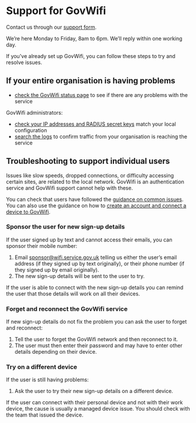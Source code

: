 # Support for GovWifi

Contact us through our [support form](https://admin.wifi.service.gov.uk/help). 

We’re here Monday to Friday, 8am to 6pm. We’ll reply within one working day. 

If you've already set up GovWifi, you can follow these steps to try and resolve issues. 

## If your entire organisation is having problems

- [check the GovWifi status page](https://status.wifi.service.gov.uk) to see if there are any problems with the service

GovWifi administrators:

- [check your IP addresses and RADIUS secret keys](https://admin.wifi.service.gov.uk/ips) match your local configuration
- [search the logs](https://admin.wifi.service.gov.uk/users/sign_in) to confirm traffic from your organisation is reaching the service

## Troubleshooting to support individual users

Issues like slow speeds, dropped connections, or difficulty accessing certain sites, are related to the local network. GovWifi is an authentication service and GovWifi support cannot help with these.

You can check that users have followed the [guidance on common issues](https://www.wifi.service.gov.uk/connect-to-govwifi/get-help-connecting/). You can also use the guidance on how to [create an account and connect a device to GovWifi](https://www.wifi.service.gov.uk/connect-to-govwifi/).

### Sponsor the user for new sign-up details

If the user signed up by text and cannot access their emails, you can sponsor their mobile number:

1. Email <sponsor@wifi.service.gov.uk> telling us either the user’s email address (if they signed up by text originally), or their phone number (if they signed up by email originally).
2. The new sign-up details will be sent to the user to try.

If the user is able to connect with the new sign-up details you can remind the user that those details will work on all their devices.

### Forget and reconnect the GovWifi service

If new sign-up details do not fix the problem you can ask the user to forget and reconnect:

1. Tell the user to forget the GovWifi network and then reconnect to it. 
2. The user must then enter their password and may have to enter other details depending on their device.

### Try on a different device

If the user is still having problems:

1. Ask the user to try their new sign-up details on a different device.

If the user can connect with their personal device and not with their work device, the cause is usually a managed device issue. You should check with the team that issued the device.


